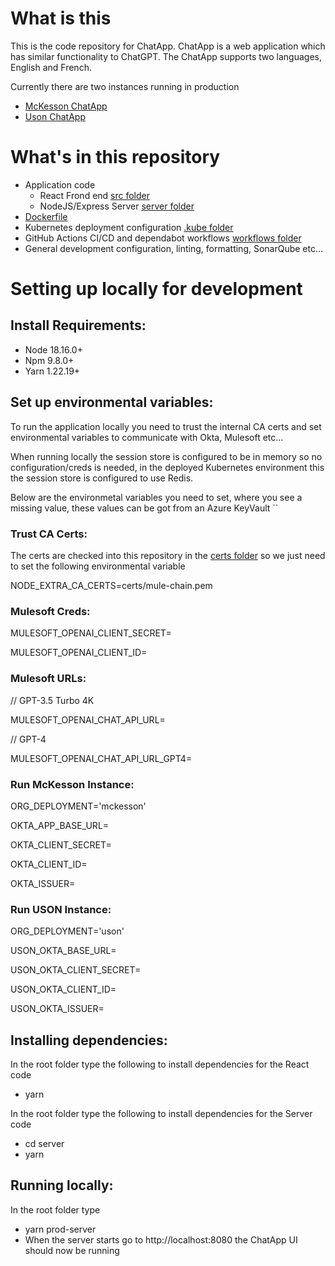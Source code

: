 # What is this

This is the code repository for ChatApp. ChatApp is a web application which has similar functionality to ChatGPT. The ChatApp supports two languages, English and French.

Currently there are two instances running in production

- [McKesson ChatApp](https://chatapp.mckesson.com/)
- [Uson ChatApp](https://chatapp.usoncology.com/)

# What's in this repository

- Application code
  - React Frond end [src folder](src/)
  - NodeJS/Express Server [server folder](server/)
- [Dockerfile](Dockerfile)
- Kubernetes deployment configuration [.kube folder](.kube/)
- GitHub Actions CI/CD and dependabot workflows [workflows folder](.github/workflows/)
- General development configuration, linting, formatting, SonarQube etc...

# Setting up locally for development

## Install Requirements:

- Node 18.16.0+
- Npm 9.8.0+
- Yarn 1.22.19+

## Set up environmental variables:

To run the application locally you need to trust the internal CA certs and set environmental variables to communicate with Okta, Mulesoft etc...

When running locally the session store is configured to be in memory so no configuration/creds is needed, in the deployed Kubernetes environment this the session store is configured to use Redis.

Below are the environmetal variables you need to set, where you see a missing value, these values can be got from an Azure KeyVault ``

### Trust CA Certs:

The certs are checked into this repository in the [certs folder](certs/) so we just need to set the following environmental variable

NODE_EXTRA_CA_CERTS=certs/mule-chain.pem

### Mulesoft Creds:

MULESOFT_OPENAI_CLIENT_SECRET=

MULESOFT_OPENAI_CLIENT_ID=

### Mulesoft URLs:

// GPT-3.5 Turbo 4K

MULESOFT_OPENAI_CHAT_API_URL=

// GPT-4

MULESOFT_OPENAI_CHAT_API_URL_GPT4=

### Run McKesson Instance:

ORG_DEPLOYMENT='mckesson'

OKTA_APP_BASE_URL=

OKTA_CLIENT_SECRET=

OKTA_CLIENT_ID=

OKTA_ISSUER=

### Run USON Instance:

ORG_DEPLOYMENT='uson'

USON_OKTA_BASE_URL=

USON_OKTA_CLIENT_SECRET=

USON_OKTA_CLIENT_ID=

USON_OKTA_ISSUER=

## Installing dependencies:

In the root folder type the following to install dependencies for the React code

- yarn

In the root folder type the following to install dependencies for the Server code

- cd server
- yarn

## Running locally:

In the root folder type

- yarn prod-server
- When the server starts go to http://localhost:8080 the ChatApp UI should now be running
